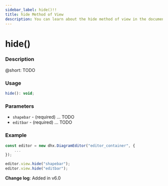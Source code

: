 ```yaml
---
sidebar_label: hide()!!
title: hide Method of View
description: You can learn about the hide method of view in the documentation of the DHTMLX JavaScript Diagram library. Browse developer guides and API reference, try out code examples and live demos, and download a free 30-day evaluation version of DHTMLX Diagram.
---
```


# hide()

### Description

@short: TODO

### Usage

~~~js
hide(): void;
~~~

### Parameters

- `shapebar` - (required) ... TODO
- `editbar` - (required) ... TODO

### Example

~~~js
const editor = new dhx.DiagramEditor("editor_container", {
    ...
});

editor.view.hide("shapebar"); 
editor.view.hide("editbar");
~~~

**Change log**: Added in v6.0
